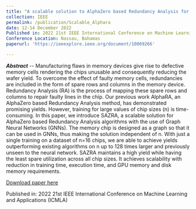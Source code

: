```yaml
---
title: "A scalable solution to AlphaZero based Redundancy Analysis for semiconductor chips"
collection: IEEE
permalink: /publication/Scalable_Alphara
date: 12-14 December 2022
Published in: 2022 21st IEEE International Conference on Machine Learning and Applications (ICMLA)
Conference Location: Nassau, Bahamas
paperurl: 'https://ieeexplore.ieee.org/document/10069266'

---
```

_**Abstract**_ -- Manufacturing flaws in memory devices give rise to defective memory cells rendering the chips unusable and consequently reducing the wafer yield. To overcome the effect of faulty memory cells, redundancies are included in the form of spare rows and columns in the memory device. Redundancy Analysis (RA) is the process of mapping these spare rows and columns to repair faulty lines in the chip. Our previous work AlphaRA, an AlphaZero based Redundancy Analysis method, has demonstrated promising yields. However, training for large values of chip sizes (n) is time-consuming. In this paper, we introduce SAZRA, a scalable solution for AlphaZero based Redundancy Analysis algorithms with the use of Graph Neural Networks (GNNs). The memory chip is designed as a graph so that it can be used in GNNs, thus making the solution independent of n. With just a single training on a dataset of n=16 chips, we are able to achieve yields outperforming existing algorithms on n up to 128 times larger and previously unseen to the neural network. SAZRA maintains a high yield while having the least spare utilization across all chip sizes. It achieves scalability with reduction in training time, execution time, and GPU memory and disk memory requirements.

[Download paper here](https://ieeexplore.ieee.org/document/10069266)

Published in: 2022 21st IEEE International Conference on Machine Learning and Applications (ICMLA)
